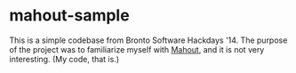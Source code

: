 mahout-sample
=============

This is a simple codebase from Bronto Software Hackdays '14. The purpose of the project was to familiarize myself with [Mahout](https://mahout.apache.org/), and it is not very interesting. (My code, that is.)
